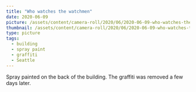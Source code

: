 ```yaml
---
title: "Who watches the watchmen"
date: 2020-06-09
picture: /assets/content/camera-roll/2020/06/2020-06-09-who-watches-the-watchmen/20200609_180112424_iOS.jpg
thumbnail: /assets/content/camera-roll/2020/06/2020-06-09-who-watches-the-watchmen/20200609_180112424_iOS-thumbnail.jpg
type: picture
tags:
  - building
  - spray paint
  - graffiti
  - Seattle
---
```

Spray painted on the back of the building. The graffiti was removed a few days later.
